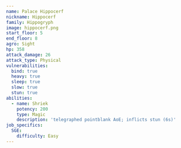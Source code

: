 ```yaml
---
name: Palace Hippocerf
nickname: Hippocerf
family: Hippogryph
image: hippocerf.png
start_floor: 5
end_floor: 8
agro: Sight
hp: 358
attack_damage: 26
attack_type: Physical
vulnerabilities:
  bind: true
  heavy: true
  sleep: true
  slow: true
  stun: true
abilities:
  - name: Shriek
    potency: 200
    type: Magic
    description: 'telegraphed pointblank AoE; inflicts stun (6s)'
job_specifics:
  SGE:
    difficulty: Easy
---
```

